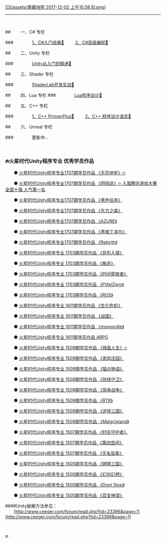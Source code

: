 <br>

[![](/assets/屏幕快照 2017-12-02 上午10.58.10.png)](http://edu.hxsd.com/edunew/topics/2016izuve/topic.html)



---

<br>

##&emsp;&emsp; 一、C\# 专栏

###&emsp;&emsp;&emsp;&emsp; [1、C\#入门经典📕](https://shenjun4csharp.github.io/csharphtml/) &emsp;&emsp; [2、C\#高级编程📘](https://shenjun-csharp.github.io/CSharpBook/.)

##&emsp;&emsp; 二、Unity 专栏

###&emsp;&emsp;&emsp;&emsp; [Unity从入门到精通📗](https://shenjun4unity.github.io/unityhtml/)

##&emsp;&emsp; 三、Shader 专栏

###&emsp;&emsp;&emsp;&emsp; [ShaderLab开发实战📒](https://shenjun4shader.github.io/shaderhtml/)

##&emsp;&emsp; 四、Lua 专栏
###&emsp;&emsp;&emsp;&emsp; [Lua程序设计📕](https://shenjun-coder.github.io/LuaBook/.)

##&emsp;&emsp; 五、C++ 专栏

###&emsp;&emsp;&emsp;&emsp; [1、C++ PrimierPlus📙](https://shenjun4cplusplus.github.io/cplusplushtml/) &emsp;&emsp; [2、C++ 程序设计语言📓](https://shenjun4cplusplus2.github.io/cplusplus2html/)

##&emsp;&emsp; 六、Unreal 专栏

###&emsp;&emsp;&emsp;&emsp; 更新中...

&emsp;

### 🔥火星时代Unity程序专业 优秀学员作品

&emsp;&emsp;● [火星时代Unity程序专业1707期学员作品 《无尽地牢》🔥](http://v.youku.com/v_show/id_XMzEyOTc3ODkyNA==.html?spm=a2h3j.8428770.3416059.1)

&emsp;&emsp;● [火星时代Unity程序专业1707期学员作品 《阴阳说》🔥 入围腾讯游戏大赛全国十强 人气第一名](http://v.youku.com/v_show/id_XMzEyOTc0MDcwNA==.html?spm=a2h3j.8428770.3416059.1)

&emsp;&emsp;● [火星时代Unity程序专业1707期学员作品 《黑色任务》](http://v.youku.com/v_show/id_XMzEyOTgyNTQzNg==.html?spm=a2h3j.8428770.3416059.1)

&emsp;&emsp;● [火星时代Unity程序专业1707期学员作品 《东方之森》](http://v.youku.com/v_show/id_XMzEyOTgxOTY4MA==.html?spm=a2h3j.8428770.3416059.1)

&emsp;&emsp;● [火星时代Unity程序专业1707期学员作品 《AZURE》](http://v.youku.com/v_show/id_XMzEyOTg2MjE4MA==.html?spm=a2h3j.8428770.3416059.1)

&emsp;&emsp;● [火星时代Unity程序专业1707期学员作品 《黑暗丁泽尔》](http://v.youku.com/v_show/id_XMzEyOTg5NDU5Mg==.html?spm=a2h3j.8428770.3416059.1)

&emsp;&emsp;● [火星时代Unity程序专业1707期学员作品 《Rebirth》](http://v.youku.com/v_show/id_XMzEyOTkxMTgzNg==.html?spm=a2h3j.8428770.3416059.1)

&emsp;&emsp;● [火星时代Unity程序专业 1703期学员作品 《异形入侵》](http://v.youku.com/v_show/id_XMjg2ODI5OTIwNA==.html?spm=a2h3j.8428770.3416059.1)

&emsp;&emsp;● [火星时代Unity程序专业 1703期学员作品 《叛逃》](http://v.youku.com/v_show/id_XMjg3NzU0NzE2OA==.html?spm=a2h3j.8428770.3416059.1)

&emsp;&emsp;● [火星时代Unity程序专业 1703期学员作品 《时间穿梭者》](http://v.youku.com/v_show/id_XMjg5NTE3NTMzMg==.html?spm=a2h3j.8428770.3416059.1)

&emsp;&emsp;● [火星时代Unity程序专业 1703期学员作品 《PiXelZero》](http://v.youku.com/v_show/id_XMjg5Nzc4Nzc5Ng==.html?spm=a2h3j.8428770.3416059.1)

&emsp;&emsp;● [火星时代Unity程序专业 1703期学员作品 《ROS》](http://v.youku.com/v_show/id_XMjg5Nzc5MzM4MA==.html?spm=a2h3j.8428770.3416059.1)

&emsp;&emsp;● [火星时代Unity程序专业 1611期学员作品 《生化危机》](http://v.youku.com/v_show/id_XMjg5ODE5MjAyOA==.html?spm=a2h3j.8428770.3416059.1)

&emsp;&emsp;● [火星时代Unity程序专业 1611期学员作品 《战国》](http://v.youku.com/v_show/id_XMjg5ODE5OTYyMA==.html?spm=a2h3j.8428770.3416059.1)

&emsp;&emsp;● [火星时代Unity程序专业 1611期学员作品 《moveordie》](http://v.youku.com/v_show/id_XMjg5ODIxNTE5Ng==.html?spm=a2h3j.8428770.3416059.1)

&emsp;&emsp;● [火星时代Unity程序专业 1611期学员作品 ARPG](http://v.youku.com/v_show/id_XMjg5ODIwNzYwMA==.html?spm=a2h3j.8428770.3416059.1)

&emsp;&emsp;● [火星时代Unity程序专业 1509期学员作品 《镜面人生》🔥](http://v.youku.com/v_show/id_XMjg5NjI4MjYwNA==.html?spm=a2h3j.8428770.3416059.1)

&emsp;&emsp;● [火星时代Unity程序专业 1509期学员作品 《诡异庄园》](http://v.youku.com/v_show/id_XMjg5NjIzMjc5Ng==.html?spm=a2h3j.8428770.3416059.1)

&emsp;&emsp;● [火星时代Unity程序专业 1509期学员作品 《猫の物语》](http://v.youku.com/v_show/id_XMjg5NjI5MjI3Ng==.html?spm=a2h3j.8428770.3416059.1)

&emsp;&emsp;● [火星时代Unity程序专业 1509期学员作品 《防线守卫》](http://v.youku.com/v_show/id_XMjg5NjI5OTY5Ng==.html?spm=a2h3j.8428770.3416059.1)

&emsp;&emsp;● [火星时代Unity程序专业 1509期学员作品 《简单战争》](http://v.youku.com/v_show/id_XMjg5NjMxMzk4MA==.html?spm=a2h3j.8428770.3416059.1)

&emsp;&emsp;● [火星时代Unity程序专业 1509期学员作品 《RTR》](http://v.youku.com/v_show/id_XMjg5NjMyMzAzMg==.html?spm=a2h3j.8428770.3416059.1)

&emsp;&emsp;● [火星时代Unity程序专业 1509期学员作品 《逆转三国》](http://v.youku.com/v_show/id_XMjg5NjI0NTU2OA==.html?spm=a2h3j.8428770.3416059.1)

&emsp;&emsp;● [火星时代Unity程序专业 1509期学员作品 《MaigcIsland》](http://v.youku.com/v_show/id_XMjg5NjI2OTIxMg==.html?spm=a2h3j.8428770.3416059.1)

&emsp;&emsp;● [火星时代Unity程序专业 1507期学员作品 《村庄守护者》](http://v.youku.com/v_show/id_XMjg5NjE5MTYxNg==.html?spm=a2h3j.8428770.3416059.1)

&emsp;&emsp;● [火星时代Unity程序专业 1507期学员作品 《第四空间》](http://v.youku.com/v_show/id_XMjg5NjA4NzU2NA==.html?spm=a2h3j.8428770.3416059.1)

&emsp;&emsp;● [火星时代Unity程序专业 1507期学员作品 《无名鼠辈》](http://v.youku.com/v_show/id_XMjg5NjA1NjY5Ng==.html?spm=a2h3j.8428770.3416059.1)

&emsp;&emsp;● [火星时代Unity程序专业 1505期学员作品 《锵锵三国》](http://v.youku.com/v_show/id_XMjg5NjM3MTk5Ng==.html?spm=a2h3j.8428770.3416059.1)

&emsp;&emsp;● [火星时代Unity程序专业 1505期学员作品 《幻剑幻想》](http://v.youku.com/v_show/id_XMjg5NjM1Njg5Ng==.html?spm=a2h3j.8428770.3416059.1)

&emsp;&emsp;● [火星时代Unity程序专业 1505期学员作品 《Dont Stop》](http://v.youku.com/v_show/id_XMjg5NjM2NDk5Ng==.html?spm=a2h3j.8428770.3416059.1)

&emsp;&emsp;● [火星时代Unity程序专业 1505期学员作品 《百变神馍》](http://v.youku.com/v_show/id_XMjg5NjMyNTkwNA==.html?spm=a2h3j.8428770.3416059.1)


####Unity破解方法参见：  
&emsp;&emsp;[http://www.ceeger.com/forum/read.php?tid=23396&page=1](http://www.ceeger.com/forum/read.php?tid=23396&page=1)




&emsp;&emsp;

🔚
